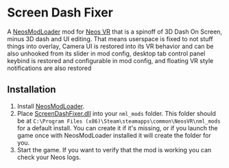 # Screen Dash Fixer

A [NeosModLoader](https://github.com/neos-modding-group/NeosModLoader) mod for [Neos VR](https://neos.com/) that is a spinoff of 3D Dash On Screen, minus 3D dash and UI editing. That means userspace is fixed to not stuff things into overlay, Camera UI is restored into its VR behavior and can be also unhooked from its slider in mod config, desktop tab control panel keybind is restored and configurable in mod config, and floating VR style notifications are also restored

## Installation
1. Install [NeosModLoader](https://github.com/zkxs/NeosModLoader).
1. Place [ScreenDashFixer.dll](https://github.com/rampa3/ScreenDashFixer/releases/latest/download/ScreenDashFixer.dll) into your `nml_mods` folder. This folder should be at `C:\Program Files (x86)\Steam\steamapps\common\NeosVR\nml_mods` for a default install. You can create it if it's missing, or if you launch the game once with NeosModLoader installed it will create the folder for you.
1. Start the game. If you want to verify that the mod is working you can check your Neos logs.